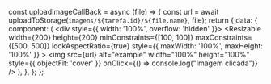 const uploadImageCallBack = async (file) => {
  const url = await uploadToStorage(`imagens/${tarefa.id}/${file.name}`, file);
  return {
    data: {
      component: (
        <div style={{ width: '100%', overflow: 'hidden' }}>
          <Resizable
            width={200}
            height={200}
            minConstraints={[100, 100]}
            maxConstraints={[500, 500]}
            lockAspectRatio={true}
            style={{ maxWidth: '100%', maxHeight: '100%' }}
          >
            <img
              src={url}
              alt="example"
              width="100%"
              height="100%"
              style={{ objectFit: 'cover' }}
              onClick={() => console.log("Imagem clicada")}
            />
          </Resizable>
        </div>
      ),
    },
  };
};
